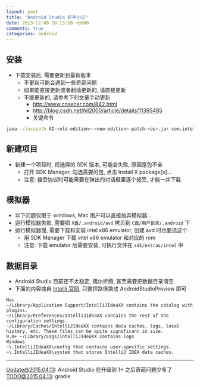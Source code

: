 ```yaml
---
layout: post
title: "Android Studio 新手小记"
date: 2013-12-08 18:13:10 +0800
comments: true
categories: android
---
```

## 安装
* 下载安装后, 需要更新到最新版本
  * 不更新可能会遇到一些奇葩问题
  * 如果能直接更新或者翻墙更新的, 请直接更新
  * 不能更新的, 请参考下列文章手动更新
    * http://www.cnsecer.com/842.html
    * http://blog.csdn.net/hil2000/article/details/11395485
    * 关键命令
``` sh
java -classpath AI-<old-edition>-<new-edition>-patch-<os>.jar com.intellij.updater.Runner install .
```

## 新建项目
* 新建一个项目时, 视选择的 SDK 版本, 可能会失败, 原因是包不全
  * 打开 SDK Manager, 勾选需要的包, 点击 Install X package[s]...
  * 注意: 接受协议时可能需要在弹出的对话框里逐个接受, 才能一并下载

## 模拟器
* 以下问题仅限于 windows, Mac 用户可以直接放弃模拟器...
* 运行模拟器失败, 需要把 ```X盘/.android/avd``` 拷贝到 ```C盘/用户目录/.android``` 下
* 运行模拟器慢, 需要下载和安装 intel x86 emulator, 创建 avd 时也要选这个
  * 用 SDK Manager 下载 intel x86 emulator 和对应的 rom
  * 注意: 下载 emulator 后需要安装, 可执行文件在 ```sdk/extras/intel``` 中

## 数据目录
* Android Studio 目前还不太稳定, 偶尔折腾, 甚至需要把数据目录清空
* 下面的内容摘自 [Intellij 官网][jetbrain], 只要把路径换成 AndroidStudioPreview 即可
<pre><code>Mac
~/Library/Application Support/IntelliJIdeaXX contains the catalog with plugins.
~/Library/Preferences/IntelliJIdeaXX contains the rest of the configuration settings.
~/Library/Caches/IntelliJIdeaXX contains data caches, logs, local history, etc. These files can be quite significant in size.
9.0+ ~/Library/Logs/IntelliJIdeaXX contains logs
Windows
~\.IntelliJIdeaXX\config that contains user-specific settings.
~\.IntelliJIdeaXX\system that stores IntelliJ IDEA data caches.
</code></pre>

 [jetbrain]: http://www.jetbrains.com/idea/webhelp/project-and-ide-settings.html "Project and IDE Settings"

****
Update@2015.04.13: Android Studio 在升级到 1+ 之后奇葩问题少多了
TODO@2015.04.13: gradle
